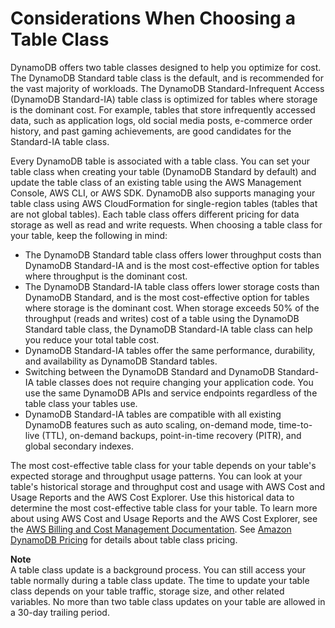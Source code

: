 # Considerations When Choosing a Table Class<a name="WorkingWithTables.tableclasses"></a>

DynamoDB offers two table classes designed to help you optimize for cost\. The DynamoDB Standard table class is the default, and is recommended for the vast majority of workloads\. The DynamoDB Standard\-Infrequent Access \(DynamoDB Standard\-IA\) table class is optimized for tables where storage is the dominant cost\. For example, tables that store infrequently accessed data, such as application logs, old social media posts, e\-commerce order history, and past gaming achievements, are good candidates for the Standard\-IA table class\.

Every DynamoDB table is associated with a table class\. You can set your table class when creating your table \(DynamoDB Standard by default\) and update the table class of an existing table using the AWS Management Console, AWS CLI, or AWS SDK\. DynamoDB also supports managing your table class using AWS CloudFormation for single\-region tables \(tables that are not global tables\)\. Each table class offers different pricing for data storage as well as read and write requests\. When choosing a table class for your table, keep the following in mind:
+ The DynamoDB Standard table class offers lower throughput costs than DynamoDB Standard\-IA and is the most cost\-effective option for tables where throughput is the dominant cost\. 
+ The DynamoDB Standard\-IA table class offers lower storage costs than DynamoDB Standard, and is the most cost\-effective option for tables where storage is the dominant cost\. When storage exceeds 50% of the throughput \(reads and writes\) cost of a table using the DynamoDB Standard table class, the DynamoDB Standard\-IA table class can help you reduce your total table cost\. 
+ DynamoDB Standard\-IA tables offer the same performance, durability, and availability as DynamoDB Standard tables\. 
+ Switching between the DynamoDB Standard and DynamoDB Standard\-IA table classes does not require changing your application code\. You use the same DynamoDB APIs and service endpoints regardless of the table class your tables use\. 
+ DynamoDB Standard\-IA tables are compatible with all existing DynamoDB features such as auto scaling, on\-demand mode, time\-to\-live \(TTL\), on\-demand backups, point\-in\-time recovery \(PITR\), and global secondary indexes\.

The most cost\-effective table class for your table depends on your table's expected storage and throughput usage patterns\. You can look at your table's historical storage and throughput cost and usage with AWS Cost and Usage Reports and the AWS Cost Explorer\. Use this historical data to determine the most cost\-effective table class for your table\. To learn more about using AWS Cost and Usage Reports and the AWS Cost Explorer, see the [AWS Billing and Cost Management Documentation](https://docs.aws.amazon.com/account-billing/index.html)\. See [Amazon DynamoDB Pricing](https://aws.amazon.com/dynamodb/pricing/on-demand/) for details about table class pricing\.

**Note**  
A table class update is a background process\. You can still access your table normally during a table class update\. The time to update your table class depends on your table traffic, storage size, and other related variables\. No more than two table class updates on your table are allowed in a 30\-day trailing period\.
